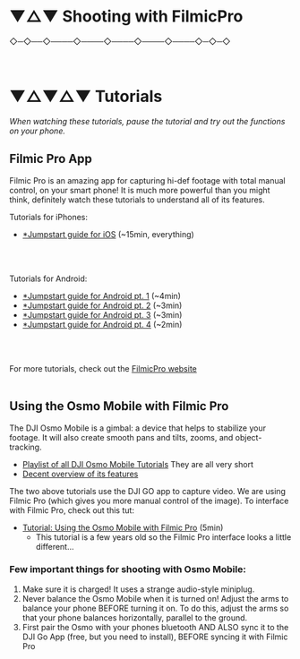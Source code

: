 
# ▼△▼ Shooting with FilmicPro


 ◇─◇──◇────◇────◇────◇────◇────◇─◇─◇
<br>
<br>
<br>

# ▼△▼△▼ Tutorials

*When watching these tutorials, pause the tutorial and try out the functions on your phone.*


## Filmic Pro App

Filmic Pro is an amazing app for capturing hi-def footage with total manual control, on your smart phone! It is much more powerful than you might think, definitely watch these tutorials to understand all of its features.


Tutorials for iPhones:
* [*Jumpstart guide for iOS](https://www.youtube.com/watch?time_continue=926&v=GRF42WGwrr8) (~15min, everything)
<br>
<br>

Tutorials for Android:
* [*Jumpstart guide for Android pt. 1](https://www.youtube.com/watch?time_continue=1&v=RWhnPp65_2U) (~4min)
* [*Jumpstart guide for Android pt. 2](https://www.youtube.com/watch?time_continue=2&v=sA78FJ0-VWM) (~3min)
* [*Jumpstart guide for Android pt. 3](https://www.youtube.com/watch?v=mRLFrs7Edyo) (~3min)
* [*Jumpstart guide for Android pt. 4](https://www.youtube.com/watch?v=OnSEUfkyfK4) (~2min)
<br>
<br>

For more tutorials, check out the [FilmicPro website](https://www.filmicpro.com/videos/tutorials/)
<br>
<br>


## Using the Osmo Mobile with Filmic Pro

The DJI Osmo Mobile is a gimbal: a device that helps to stabilize your footage. It will also create smooth pans and tilts, zooms, and object-tracking.

* [Playlist of all DJI Osmo Mobile Tutorials](https://www.youtube.com/playlist?list=PL65kukZorPdNSAeTPAwsxMlsLm8xUqQY6) They are all very short
* [Decent overview of its features](https://www.youtube.com/watch?v=PWgBqPykjqU)

The two above tutorials use the DJI GO app to capture video. We are using Filmic Pro (which gives you more manual control of the image). To interface with Filmic Pro, check out this tut:
* [Tutorial: Using the Osmo Mobile with Filmic Pro](https://www.youtube.com/watch?v=UDGzcycg9n4) (5min)
  * This tutorial is a few years old so the Filmic Pro interface looks a little different...

### Few important things for shooting with Osmo Mobile:
1. Make sure it is charged! It uses a strange audio-style miniplug.
2. Never balance the Osmo Mobile when it is turned on! Adjust the arms to balance your phone BEFORE turning it on. To do this, adjust the arms so that your phone balances horizontally, parallel to the ground.
2. First pair the Osmo with your phones bluetooth AND ALSO sync it to the DJI Go App (free, but you need to install), BEFORE syncing it with Filmic Pro
